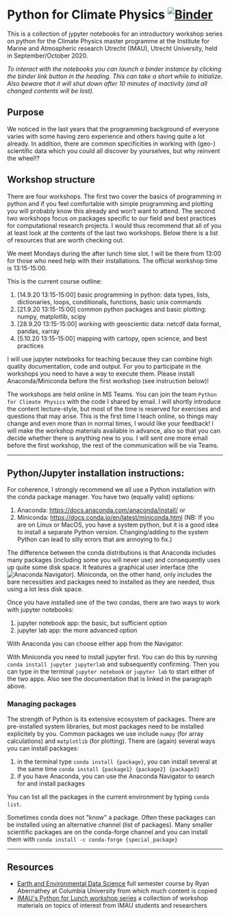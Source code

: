 # Python for Climate Physics  [![Binder](https://mybinder.org/badge_logo.svg)](https://mybinder.org/v2/gh/AJueling/python_climate_physics.git/master?urlpath=lab)
This is a collection of jypyter notebooks for an introductory workshop series on python for the Climate Physics master programme at the Institute for Marine and Atmospheric research Utrecht (IMAU), Utrecht University, held in September/October 2020.

_To interact with the notebooks you can launch a binder instance by clicking the binder link button in the heading. This can take a short while to initialize. Also beware that it will shut down after 10 minutes of inactivity (and all changed contents will be lost)._

## Purpose
We noticed in the last years that the programming background of everyone varies with some having zero experience and others having quite a lot already.
In addition, there are common specificities in working with (geo-) scientific data which you could all discover by yourselves, but why reinvent the wheel!?

## Workshop structure
There are four workshops.
The first two cover the basics of programming in python and if you feel comfortable with simple programming and plotting you will probably know this already and won’t want to attend.
The second two workshops focus on packages specific to our field and best practices for computational research projects.
I would thus recommend that all of you at least look at the contents of the last two workshops.
Below there is a list of resources that are worth checking out.

We meet Mondays during the after lunch time slot.
I will be there from 13:00 for those who need help with their installations.
The official workshop time is 13:15-15:00.

This is the current course outline:
1. [14.9.20 13:15-15:00] basic programming in python: data types, lists, dictionaries, loops, conditionals, functions, basic unix commands
2. [21.9.20 13:15-15:00] common python packages and basic plotting: numpy, matplotlib, scipy
3. [28.9.20 13:15-15:00] working with geoscientic data: netcdf data format, pandas, xarray
4. [5.10.20 13:15-15:00] mapping with cartopy, open science, and best practices

I will use jupyter notebooks for teaching because they can combine high quality documentation, code and output. For you to participate in the workshops you need to have a way to execute them. Please install Anaconda/Miniconda before the first workshop (see instruction below)!

The workshops are held online in MS Teams.
You can join the team `Python for Climate Physics` with the code I shared by email.
I will shortly introduce the content lecture-style, but most of the time is reserved for exercises and questions that may arise.
This is the first time I teach online, so things may change and even more than in normal times, I would like your feedback!
I will make the workshop materials available in advance, also so that you can decide whether there is anything new to you.
I will sent one more email before the first workshop, the rest of the communication will be via Teams.


---
## Python/Jupyter installation instructions:

For coherence, I strongly recommend we all use a Python installation with the conda package manager.
You have two (equally valid) options:
1. Anaconda: https://docs.anaconda.com/anaconda/install/ or 
2. Miniconda:  https://docs.conda.io/en/latest/miniconda.html
(NB: If you are on Linux or MacOS, you have a system python, but it is a good idea to install a separate Python version. Changing/adding to the system Python can lead to silly errors that are annoying to fix.)

The difference between the conda distributions is that Anaconda includes many packages (including some you will never use) and consequently uses up quite some disk space. It features a graphical user interface (the ![Anaconda Navigator](https://docs.anaconda.com/anaconda/navigator/)). Miniconda, on the other hand, only includes the bare necessities and packages need to installed as they are needed, thus using a lot less disk space. 

Once you have installed one of the two condas, there are two ways to work with jupyter notebooks:
1. jupyter notebook app: the basic, but sufficient option
2. jupyter lab app: the more advanced option

With Anaconda you can choose either app from the Navigator.

With Miniconda you need to install jupyter first.
You can do this by running `conda install jupyter jupyterlab` and subsequently confirming.
Then you can type in the terminal `jupyter notebook` or `jupyter lab` to start either of the two apps.
Also see the documentation that is linked in the paragraph above.

### Managing packages

The strength of Python is its extensive ecosystem of packages. There are pre-installed system libraries, but most packages need to be installed explicitely by you. Common packages we use include `numpy` (for array calculations) and `matplotlib` (for plotting). There are (again) several ways you can install packages:
1. in the terminal type `conda install {package}`, you can install several at the same time `conda install {package1} {package2} {package3}`
2. if you have Anaconda, you can use the Anaconda Navigator to search for and install packages

You can list all the packages in the current environment by typing `conda list`.

Sometimes conda does not "know" a package. Often these packages can be installed using an alternative channel (list of packages). Many smaller scientific packages are on the conda-forge channel and you can install them with `conda install -c conda-forge {special_package}`

---
## Resources
* [Earth and Environmental Data Science](https://earth-env-data-science.github.io/intro) full semester course by Ryan Abernathey at Columbia University from which much content is copied
* [IMAU's Python for Lunch workshop series](https://github.com/UU-IMAU/Python-for-lunch-Notebooks) a collection of workshop materials on topics of interest from IMAU students and researchers
